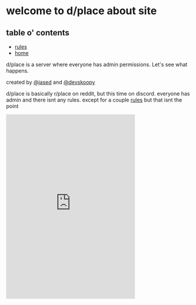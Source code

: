 # welcome to d/place about site

## table o' contents
- [rules](https://dplace.jased.xyz/rules.html)
- [home](https://dplace.jased.xyz/index.html)

d/place is a server where everyone has admin permissions. Let's see what happens.

created by [@jased](https://jased.xyz) and [@devskoopy](https://skoopy.jased.xyz)


d/place is basically r/place on reddit, but this time on discord. everyone has admin and there isnt any rules.
except for a couple [rules](https://dplace.jased.xyz/rules.html) but that isnt the point


<iframe 
    src="https://discord.com/widget?id=1096605284631334972&theme=dark" 
    width="350" height="500" 
    allowtransparency="true" 
    frameborder="0" 
    sandbox="allow-popups allow-popups-to-escape-sandbox allow-same-origin allow-scripts"
></iframe>